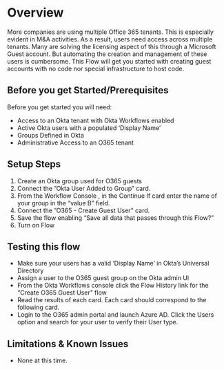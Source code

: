 # Overview

More companies are using multiple Office 365 tenants. This is especially evident in M&A activities. As a result, users need access across multiple tenants. Many are solving the licensing aspect of this through a Microsoft Guest account. But automating the creation and management of these users is cumbersome.  This Flow will get you started with creating guest accounts with no code nor special infrastructure to host code. 


## Before you get Started/Prerequisites

Before you get started you will need:



*   Access to an Okta tenant with Okta Workflows enabled
*   Active Okta users with a populated ‘Display Name’
*   Groups Defined in Okta
*   Administrative Access to an O365 tenant 


## Setup Steps



1. Create an Okta group used for O365 guests
2. Connect the ”Okta User Added to Group” card.
3. From the Workflow Console , in the Continue If card enter the name of your group in the “value B” field. 
4. Connect the ”O365 - Create Guest User” card.
5. Save the flow enabling “Save all data that passes through this Flow?”
6. Turn on Flow


## Testing this flow



*   Make sure your users has a valid ‘Display Name’ in Okta’s Universal Directory 
*   Assign a user to the O365 guest group on the Okta admin UI
*   From the Okta Workflows console click the Flow History link for the “Create O365 Guest User” flow
*   Read the results of each card. Each card should correspond to the following card. 
*   Login to the O365 admin portal and launch Azure AD. Click the Users option and search for your user to verify their User type. 


## Limitations & Known Issues 



*   None at this time. 

